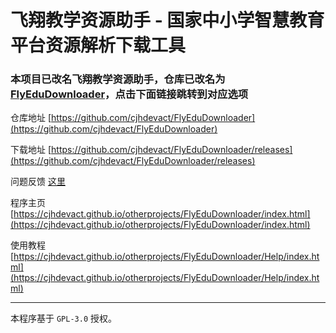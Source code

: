 # 飞翔教学资源助手 - 国家中小学智慧教育平台资源解析下载工具

### 本项目已改名飞翔教学资源助手，仓库已改名为[FlyEduDownloader](https://github.com/cjhdevact/FlyEduDownloader)，点击下面链接跳转到对应选项

仓库地址 [https://github.com/cjhdevact/FlyEduDownloader](https://github.com/cjhdevact/FlyEduDownloader)

下载地址 [https://github.com/cjhdevact/FlyEduDownloader/releases](https://github.com/cjhdevact/FlyEduDownloader/releases)

问题反馈  [这里](https://github.com/cjhdevact/FlyEduDownloader/issues)

程序主页 [https://cjhdevact.github.io/otherprojects/FlyEduDownloader/index.html](https://cjhdevact.github.io/otherprojects/FlyEduDownloader/index.html)

使用教程 [https://cjhdevact.github.io/otherprojects/FlyEduDownloader/Help/index.html](https://cjhdevact.github.io/otherprojects/FlyEduDownloader/Help/index.html)

------------

本程序基于 `GPL-3.0` 授权。
